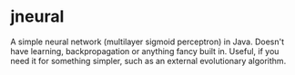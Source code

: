 # jneural

A simple neural network (multilayer sigmoid perceptron) in Java. Doesn't have
learning, backpropagation or anything fancy built in. Useful, if you need it
for something simpler, such as an external evolutionary algorithm.
